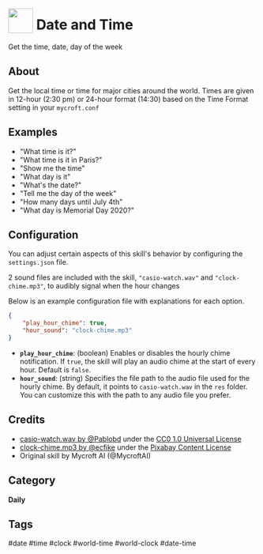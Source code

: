# <img src='https://raw.githack.com/FortAwesome/Font-Awesome/master/svgs/solid/calendar.svg' card_color='#22a7f0' width='50' height='50' style='vertical-align:bottom'/> Date and Time
Get the time, date, day of the week

## About 
Get the local time or time for major cities around the world.  Times are given in 12-hour (2:30 pm) or 24-hour format (14:30) based on the Time Format setting in your `mycroft.conf`

## Examples 
* "What time is it?"
* "What time is it in Paris?"
* "Show me the time"
* "What day is it"
* "What's the date?"
* "Tell me the day of the week"
* "How many days until July 4th"
* "What day is Memorial Day 2020?"

## Configuration

You can adjust certain aspects of this skill's behavior by configuring the `settings.json` file. 

2 sound files are included with the skill, `"casio-watch.wav"` and `"clock-chime.mp3"`, to audibly signal when the hour changes

Below is an example configuration file with explanations for each option.

```json
{
    "play_hour_chime": true,
    "hour_sound": "clock-chime.mp3"
}
```

- **`play_hour_chime`**: (boolean) Enables or disables the hourly chime notification. If `true`, the skill will play an audio chime at the start of every hour. Default is `false`.
- **`hour_sound`**: (string) Specifies the file path to the audio file used for the hourly chime. By default, it points to `casio-watch.wav` in the `res` folder. You can customize this with the path to any audio file you prefer.

## Credits 

- [casio-watch.wav by @Pablobd](https://freesound.org/people/Pablobd/sounds/492481/) under the [CC0 1.0 Universal License](https://creativecommons.org/publicdomain/zero/1.0/)
- [clock-chime.mp3 by @ecfike](https://pixabay.com/sound-effects/clock-chime-88027/) under the [Pixabay Content License](https://pixabay.com/service/license-summary/)
- Original skill by Mycroft AI (@MycroftAI)

## Category
**Daily**

## Tags
#date
#time
#clock
#world-time
#world-clock
#date-time

